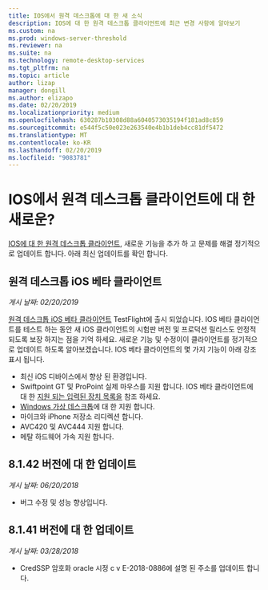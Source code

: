 ```yaml
---
title: IOS에서 원격 데스크톱에 대 한 새 소식
description: IOS에 대 한 원격 데스크톱 클라이언트에 최근 변경 사항에 알아보기
ms.custom: na
ms.prod: windows-server-threshold
ms.reviewer: na
ms.suite: na
ms.technology: remote-desktop-services
ms.tgt_pltfrm: na
ms.topic: article
author: lizap
manager: dongill
ms.author: elizapo
ms.date: 02/20/2019
ms.localizationpriority: medium
ms.openlocfilehash: 630287b10308d88a6040573035194f181ad8c859
ms.sourcegitcommit: e544f5c50e023e263540e4b1b1deb4cc81df5472
ms.translationtype: MT
ms.contentlocale: ko-KR
ms.lasthandoff: 02/20/2019
ms.locfileid: "9083781"
---
```

# IOS에서 원격 데스크톱 클라이언트에 대 한 새로운?

[IOS에 대 한 원격 데스크톱 클라이언트](remote-desktop-ios.md), 새로운 기능을 추가 하 고 문제를 해결 정기적으로 업데이트 합니다. 아래 최신 업데이트를 확인 합니다.

## 원격 데스크톱 iOS 베타 클라이언트
*게시 날짜: 02/20/2019*

[원격 데스크톱 iOS 베타 클라이언트](remote-desktop-ios.md#download-the-remote-desktop-ios-beta-client) TestFlight에 출시 되었습니다. IOS 베타 클라이언트를 테스트 하는 동안 새 iOS 클라이언트의 시험판 버전 및 프로덕션 릴리스도 안정적 되도록 보장 하지는 점을 기억 하세요. 새로운 기능 및 수정이이 클라이언트를 정기적으로 업데이트 하도록 알아보겠습니다. IOS 베타 클라이언트의 몇 가지 기능이 아래 강조 표시 됩니다.

- 최신 iOS 디바이스에서 향상 된 환경입니다.
- Swiftpoint GT 및 ProPoint 실제 마우스를 지원 합니다. IOS 베타 클라이언트에 대 한 [지원 되는 입력된 장치 목록을](remote-desktop-ios.md#supported-input-devices) 참조 하세요.
- [Windows 가상 데스크톱](https://aka.ms/wvd)에 대 한 지원 합니다.
- 마이크와 iPhone 저장소 리디렉션 합니다.
- AVC420 및 AVC444 지원 합니다.
- 메탈 하드웨어 가속 지원 합니다.

## 8.1.42 버전에 대 한 업데이트
*게시 날짜: 06/20/2018*

- 버그 수정 및 성능 향상입니다.

## 8.1.41 버전에 대 한 업데이트
*게시 날짜: 03/28/2018*

- CredSSP 암호화 oracle 시정 c v E-2018-0886에 설명 된 주소를 업데이트 합니다.
 
